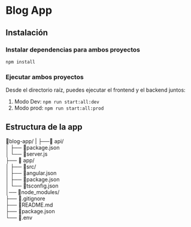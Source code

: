# Blog App

## Instalación

### Instalar dependencias para ambos proyectos
`npm install`

### Ejecutar ambos proyectos
Desde el directorio raíz, puedes ejecutar el frontend y el backend juntos:
1. Modo Dev: `npm run start:all:dev`
3. Modo prod: `npm run start:all:prod`



## Estructura de la app
📁blog-app/
|
├──📁 api/                   
│   ├── 📄package.json                 
│   └── 📄server.js                 
├── 📁 app/                    
│   ├── 📁src/                
│   ├── 📄angular.json        
│   ├── 📄package.json        
│   └── 📄tsconfig.json    
│── 📁node_modules/      
├── 📄.gitignore            
├── 📄README.md              
├── 📄package.json        
└── 📄.env                   
